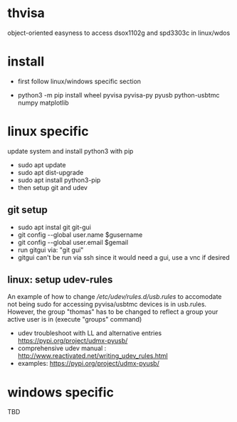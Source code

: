 # thvisa
object-oriented easyness to access dsox1102g and spd3303c in linux/wdos

# install
* first follow linux/windows specific section

* python3 -m pip install wheel pyvisa pyvisa-py pyusb python-usbtmc numpy matplotlib


# linux specific #
update system and install python3 with pip
* sudo apt update
* sudo apt dist-upgrade
* sudo apt install python3-pip
* then setup git and udev

## git setup
*  sudo apt instal git git-gui
*  git config --global user.name $gusername
*  git config --global user.email $gemail
*  run gitgui via: "git gui"
* gitgui can't be run via ssh since it would need a gui, use a vnc if desired

## linux: setup udev-rules
An example of how to change _/etc/udev/rules.d/usb.rules_ to accomodate not being sudo for accessing pyvisa/usbtmc devices is in usb.rules.
However, the group "thomas" has to be changed to reflect a group your active user is in (execute "groups" command)

* udev troubleshoot with LL and alternative entries https://pypi.org/project/udmx-pyusb/
* comprehensive udev manual : http://www.reactivated.net/writing_udev_rules.html
* examples: https://pypi.org/project/udmx-pyusb/ 

# windows specific #
TBD
